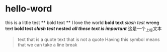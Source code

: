 # hello-word
this is a little test
 ** bold text **
I love the world
**bold text**
_slash test_
~~wrong text~~
**bold test _slash test_ nested**
***all these text is important***
这是一个<sub>上标</sub>文本
>text that is a quote
text that is not a quote
>Having this symbol means that we can take a line break
